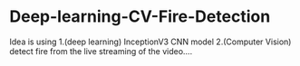 # Deep-learning-CV-Fire-Detection

Idea is using 
1.(deep learning) InceptionV3 CNN model
2.(Computer Vision) detect fire from the live streaming of the video....
